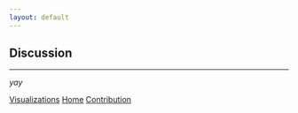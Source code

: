 ```yaml
---
layout: default
---
```


## Discussion
* * *


_yay_

<div class="nextbutton-container">
  <a href="../pages/visualizations.html" class="previous-button">Visualizations</a>
  <a href="{{ site.baseurl }}/" class="home-button">Home</a>
  <a href="../pages/contribtion.html" class="next-button">Contribution</a>
</div>
